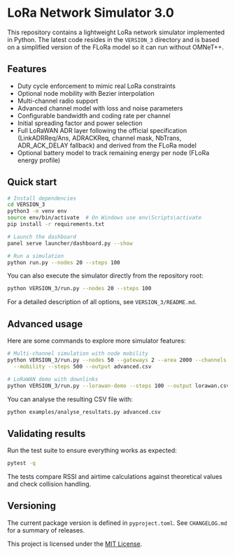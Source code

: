 # LoRa Network Simulator 3.0

This repository contains a lightweight LoRa network simulator implemented in Python. The latest code resides in the `VERSION_3` directory and is based on a simplified version of the FLoRa model so it can run without OMNeT++.

## Features
- Duty cycle enforcement to mimic real LoRa constraints
- Optional node mobility with Bezier interpolation
- Multi-channel radio support
- Advanced channel model with loss and noise parameters
- Configurable bandwidth and coding rate per channel
- Initial spreading factor and power selection
- Full LoRaWAN ADR layer following the official specification (LinkADRReq/Ans,
  ADRACKReq, channel mask, NbTrans, ADR_ACK_DELAY fallback) and derived from the
  FLoRa model
- Optional battery model to track remaining energy per node (FLoRa energy profile)

## Quick start

```bash
# Install dependencies
cd VERSION_3
python3 -m venv env
source env/bin/activate  # On Windows use env\Scripts\activate
pip install -r requirements.txt

# Launch the dashboard
panel serve launcher/dashboard.py --show

# Run a simulation
python run.py --nodes 20 --steps 100
```

You can also execute the simulator directly from the repository root:

```bash
python VERSION_3/run.py --nodes 20 --steps 100
```

For a detailed description of all options, see `VERSION_3/README.md`.

## Advanced usage

Here are some commands to explore more simulator features:

```bash
# Multi-channel simulation with node mobility
python VERSION_3/run.py --nodes 50 --gateways 2 --area 2000 --channels 3 \
  --mobility --steps 500 --output advanced.csv

# LoRaWAN demo with downlinks
python VERSION_3/run.py --lorawan-demo --steps 100 --output lorawan.csv
```

You can analyse the resulting CSV file with:

```bash
python examples/analyse_resultats.py advanced.csv
```

## Validating results

Run the test suite to ensure everything works as expected:

```bash
pytest -q
```

The tests compare RSSI and airtime calculations against theoretical values and check collision handling.

## Versioning

The current package version is defined in `pyproject.toml`.
See `CHANGELOG.md` for a summary of releases.

This project is licensed under the [MIT License](LICENSE).
